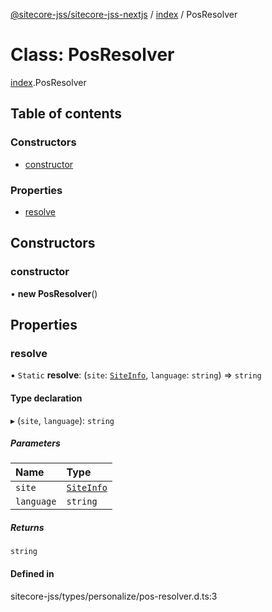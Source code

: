 [@sitecore-jss/sitecore-jss-nextjs](../README.md) / [index](../modules/index.md) / PosResolver

# Class: PosResolver

[index](../modules/index.md).PosResolver

## Table of contents

### Constructors

- [constructor](index.PosResolver.md#constructor)

### Properties

- [resolve](index.PosResolver.md#resolve)

## Constructors

### constructor

• **new PosResolver**()

## Properties

### resolve

▪ `Static` **resolve**: (`site`: [`SiteInfo`](../modules/index.md#siteinfo), `language`: `string`) => `string`

#### Type declaration

▸ (`site`, `language`): `string`

##### Parameters

| Name | Type |
| :------ | :------ |
| `site` | [`SiteInfo`](../modules/index.md#siteinfo) |
| `language` | `string` |

##### Returns

`string`

#### Defined in

sitecore-jss/types/personalize/pos-resolver.d.ts:3

